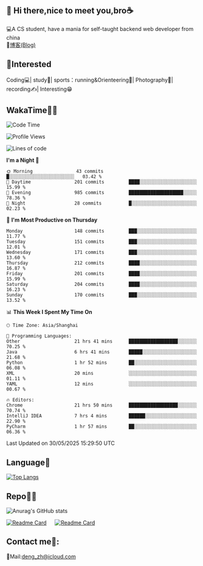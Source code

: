👋 Hi there,nice to meet you,bro☕
---
💻A CS student, have a mania for self-taught backend web developer from china   
📌[博客(Blog)](https://github.com/HealUP/MyBlog)

 <!-- waka-box start -->
 <!-- waka-box end -->
 
🧲**Interested**
--
Coding💻| study📖| sports：running&Orienteering🏃‍| Photography📸| recording✍️| Interesting😁

WakaTime👨‍💻
---
<!--START_SECTION:waka-->
![Code Time](http://img.shields.io/badge/Code%20Time-3%2C079%20hrs%201%20min-blue)

![Profile Views](http://img.shields.io/badge/Profile%20Views-1-blue)

![Lines of code](https://img.shields.io/badge/From%20Hello%20World%20I%27ve%20Written-205.1%20thousand%20lines%20of%20code-blue)

**I'm a Night 🦉** 

```text
🌞 Morning                43 commits          █░░░░░░░░░░░░░░░░░░░░░░░░   03.42 % 
🌆 Daytime                201 commits         ████░░░░░░░░░░░░░░░░░░░░░   15.99 % 
🌃 Evening                985 commits         ████████████████████░░░░░   78.36 % 
🌙 Night                  28 commits          █░░░░░░░░░░░░░░░░░░░░░░░░   02.23 % 
```
📅 **I'm Most Productive on Thursday** 

```text
Monday                   148 commits         ███░░░░░░░░░░░░░░░░░░░░░░   11.77 % 
Tuesday                  151 commits         ███░░░░░░░░░░░░░░░░░░░░░░   12.01 % 
Wednesday                171 commits         ███░░░░░░░░░░░░░░░░░░░░░░   13.60 % 
Thursday                 212 commits         ████░░░░░░░░░░░░░░░░░░░░░   16.87 % 
Friday                   201 commits         ████░░░░░░░░░░░░░░░░░░░░░   15.99 % 
Saturday                 204 commits         ████░░░░░░░░░░░░░░░░░░░░░   16.23 % 
Sunday                   170 commits         ███░░░░░░░░░░░░░░░░░░░░░░   13.52 % 
```


📊 **This Week I Spent My Time On** 

```text
🕑︎ Time Zone: Asia/Shanghai

💬 Programming Languages: 
Other                    21 hrs 41 mins      ██████████████████░░░░░░░   70.25 % 
Java                     6 hrs 41 mins       █████░░░░░░░░░░░░░░░░░░░░   21.68 % 
Python                   1 hr 52 mins        ██░░░░░░░░░░░░░░░░░░░░░░░   06.08 % 
XML                      20 mins             ░░░░░░░░░░░░░░░░░░░░░░░░░   01.11 % 
YAML                     12 mins             ░░░░░░░░░░░░░░░░░░░░░░░░░   00.67 % 

🔥 Editors: 
Chrome                   21 hrs 50 mins      ██████████████████░░░░░░░   70.74 % 
IntelliJ IDEA            7 hrs 4 mins        ██████░░░░░░░░░░░░░░░░░░░   22.90 % 
PyCharm                  1 hr 57 mins        ██░░░░░░░░░░░░░░░░░░░░░░░   06.36 % 
```


 Last Updated on 30/05/2025 15:29:50 UTC
<!--END_SECTION:waka-->

Language🚀
---
[![Top Langs](https://github-readme-stats.vercel.app/api/top-langs/?username=HealUP&layout=compact&hide_border=true)](https://github.com/HealUP)

Repo🧑‍💻
---
![Anurag's GitHub stats](https://github-readme-stats.vercel.app/api?username=HealUP&count_private=true&show_icons=true&theme=gruvbox&hide_border=true) 

[![Readme Card](https://github-readme-stats.vercel.app/api/pin/?username=HealUP&repo=InternetEy&theme=transparent)](https://github.com/HealUP/InternetEy) &emsp;
[![Readme Card](https://github-readme-stats.vercel.app/api/pin/?username=HealUP&repo=CampusExperience&theme=transparent)](https://github.com/HealUP/CampusExperience)


Contact me📱:
---
📮Mail:deng_zh@icloud.com  
